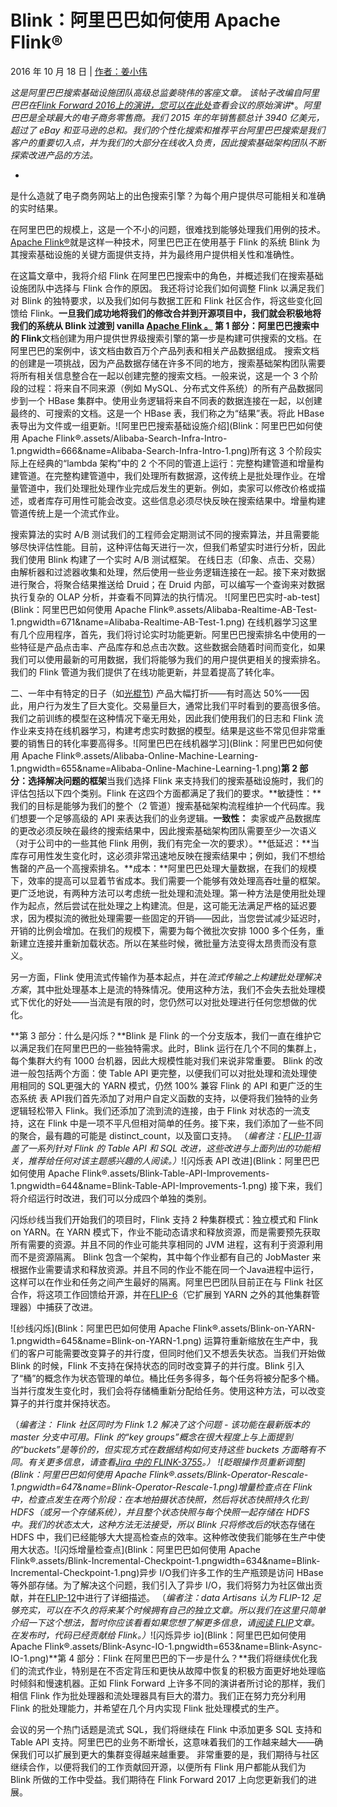 # Blink：阿里巴巴如何使用 Apache Flink®

2016 年 10 月 18 日 | [作者：姜小伟](https://www.ververica.com/blog/author/xiaowei-jiang)

  

*这是阿里巴巴搜索基础设施团队高级总监姜晓伟的客座文章。* *该帖子改编自阿里巴巴在*[*Flink Forward 2016上的演讲，您可以在*](http://flink-forward.org/)[*此处*](https://www.youtube.com/watch?v=w9f-440oejg&feature=youtu.be)*查看会议的原始演讲**。*阿里巴巴是全球最大的电子商务零售商。我们 2015 年的年销售额总计 3940 亿美元，超过了 eBay 和亚马逊的总和。我们的个性化搜索和推荐平台阿里巴巴搜索是我们客户的重要切入点，并为我们的大部分在线收入负责，因此搜索基础架构团队不断探索改进产品的方法。*

*
是什么造就了电子商务网站上的出色搜索引擎？为每个用户提供尽可能相关和准确的实时结果。

在阿里巴巴的规模上，这是一个不小的问题，很难找到能够处理我们用例的技术。 [Apache Flink®](https://flink.apache.org/)就是这样一种技术，阿里巴巴正在使用基于 Flink 的系统 Blink 为其搜索基础设施的关键方面提供支持，并为最终用户提供相关性和准确性。

在这篇文章中，我将介绍 Flink 在阿里巴巴搜索中的角色，并概述我们在搜索基础设施团队中选择与 Flink 合作的原因。 我还将讨论我们如何调整 Flink 以满足我们对 Blink 的独特要求，以及我们如何与数据工匠和 Flink 社区合作，将这些变化回馈给 Flink。**一旦我们成功地将我们的修改合并到开源项目中，我们就会****积极地将我们的系统从 Blink 过渡到 vanilla [Apache Flink 。](https://flink.apache.org/)****
第 1 部分：阿里巴巴搜索中的 Flink**文档创建为用户提供世界级搜索引擎的第一步是构建可供搜索的文档。在阿里巴巴的案例中，该文档由数百万个产品列表和相关产品数据组成。 搜索文档的创建是一项挑战，因为产品数据存储在许多不同的地方，搜索基础架构团队需要将所有相关信息整合在一起以创建完整的搜索文档。一般来说，这是一个 3 个阶段的过程：将来自不同来源（例如 MySQL、分布式文件系统）的所有产品数据同步到一个 HBase 集群中。使用业务逻辑将来自不同表的数据连接在一起，以创建最终的、可搜索的文档。这是一个 HBase 表，我们称之为“结果”表。将此 HBase 表导出为文件或一组更新。![阿里巴巴搜索基础设施介绍](Blink：阿里巴巴如何使用 Apache Flink®.assets/Alibaba-Search-Infra-Intro-1.pngwidth=666&name=Alibaba-Search-Infra-Intro-1.png)所有这 3 个阶段实际上在经典的“lambda 架构”中的 2 个不同的管道上运行：完整构建管道和增量构建管道。在完整构建管道中，我们处理所有数据源，这传统上是批处理作业。在增量管道中，我们处理批处理作业完成后发生的更新。例如，卖家可以修改价格或描述，或者库存可用性可能会改变。这些信息必须尽快反映在搜索结果中。增量构建管道传统上是一个流式作业。

搜索算法的实时 A/B 测试我们的工程师会定期测试不同的搜索算法，并且需要能够尽快评估性能。目前，这种评估每天进行一次，但我们希望实时进行分析，因此我们使用 Blink 构建了一个实时 A/B 测试框架。 在线日志（印象、点击、交易）由解析器和过滤器收集和处理，然后使用一些业务逻辑连接在一起。接下来对数据进行聚合，将聚合结果推送给 Druid；在 Druid 内部，可以编写一个查询来对数据执行复杂的 OLAP 分析，并查看不同算法的执行情况。
![阿里巴巴实时-ab-test](Blink：阿里巴巴如何使用 Apache Flink®.assets/Alibaba-Realtime-AB-Test-1.pngwidth=671&name=Alibaba-Realtime-AB-Test-1.png)
在线机器学习这里有几个应用程序，首先，我们将讨论实时功能更新。阿里巴巴搜索排名中使用的一些特征是产品点击率、产品库存和总点击次数。这些数据会随着时间而变化，如果我们可以使用最新的可用数据，我们将能够为我们的用户提供更相关的搜索排名。我们的 Flink 管道为我们提供了在线功能更新，并显着提高了转化率。

二、一年中有特定的日子（如[光棍节](https://en.wikipedia.org/wiki/Singles'_Day)) 产品大幅打折——有时高达 50%——因此，用户行为发生了巨大变化。交易量巨大，通常比我们平时看到的要高很多倍。我们之前训练的模型在这种情况下毫无用处，因此我们使用我们的日志和 Flink 流作业来支持在线机器学习，构建考虑实时数据的模型。结果是这些不常见但非常重要的销售日的转化率要高得多。![阿里巴巴在线机器学习](Blink：阿里巴巴如何使用 Apache Flink®.assets/Alibaba-Online-Machine-Learning-1.pngwidth=655&name=Alibaba-Online-Machine-Learning-1.png)**第 2 部分：选择解决问题的框架**当我们选择 Flink 来支持我们的搜索基础设施时，我们的评估包括以下四个类别。Flink 在这四个方面都满足了我们的要求。**敏捷性：**我们的目标是能够为我们的整个（2 管道）搜索基础架构流程维护一个代码库。我们想要一个足够高级的 API 来表达我们的业务逻辑。**一致性：** 卖家或产品数据库的更改必须反映在最终的搜索结果中，因此搜索基础架构团队需要至少一次语义（对于公司中的一些其他 Flink 用例，我们有完全一次的要求）。**低延迟：**当库存可用性发生变化时，这必须非常迅速地反映在搜索结果中；例如，我们不想给售罄的产品一个高搜索排名。**成本：**阿里巴巴处理大量数据，在我们的规模下，效率的提高可以显着节省成本。我们需要一个能够有效处理高吞吐量的框架。
更广泛地说，有两种方法可以考虑统一批处理和流处理。第一种方法是使用批处理作为起点，然后尝试在批处理之上构建流。但是，这可能无法满足严格的延迟要求，因为模拟流的微批处理需要一些固定的开销——因此，当您尝试减少延迟时，开销的比例会增加。在我们的规模下，需要为每个微批次安排 1000 多个任务，重新建立连接并重新加载状态。所以在某些时候，微批量方法变得太昂贵而没有意义。


另一方面，Flink 使用流式传输作为基本起点，并在*流式传输之上构建批处理解决方案*，其中批处理基本上是流的特殊情况。使用这种方法，我们不会失去批处理模式下优化的好处——当流是有限的时，您仍然可以对批处理进行任何您想做的优化。

**第 3 部分：什么是闪烁？**Blink 是 Flink 的一个分支版本，我们一直在维护它以满足我们在阿里巴巴的一些独特需求。此时，Blink 运行在几个不同的集群上，每个集群大约有 1000 台机器，因此大规模性能对我们来说非常重要。 Blink 的改进一般包括两个方面：使 Table API 更完整，以便我们可以对批处理和流处理使用相同的 SQL更强大的 YARN 模式，仍然 100% 兼容 Flink 的 API 和更广泛的生态系统
表 API我们首先添加了对用户自定义函数的支持，以便将我们独特的业务逻辑轻松带入 Flink。我们还添加了流到流的连接，由于 Flink 对状态的一流支持，这在 Flink 中是一项不平凡但相对简单的任务。接下来，我们添加了一些不同的聚合，最有趣的可能是 distinct_count，以及窗口支持。 （*编者注：*[*FLIP-11*](https://cwiki.apache.org/confluence/display/FLINK/FLIP-11%3A+Table+API+Stream+Aggregations)*涵盖了一系列针对 Flink 的 Table API 和 SQL 改进，这些改进与上面列出的功能相关，推荐给任何对该主题感兴趣的人阅读。）*![闪烁表 API 改进](Blink：阿里巴巴如何使用 Apache Flink®.assets/Blink-Table-API-Improvements-1.pngwidth=644&name=Blink-Table-API-Improvements-1.png)
接下来，我们将介绍运行时改进，我们可以分成四个单独的类别。

闪烁纱线当我们开始我们的项目时，Flink 支持 2 种集群模式：独立模式和 Flink on YARN。在 YARN 模式下，作业不能动态请求和释放资源，而是需要预先获取所有需要的资源。并且不同的作业可能共享相同的 JVM 进程，这有利于资源利用而不是资源隔离。 Blink 包含一个架构，其中每个作业都有自己的 JobMaster 来根据作业需要请求和释放资源。并且不同的作业不能在同一个Java进程中运行，这样可以在作业和任务之间产生最好的隔离。阿里巴巴团队目前正在与 Flink 社区合作，将这项工作回馈给开源，并在[FLIP-6](https://cwiki.apache.org/confluence/pages/viewpage.action?pageId=65147077)（它扩展到 YARN 之外的其他集群管理器）中捕获了改进。

![纱线闪烁](Blink：阿里巴巴如何使用 Apache Flink®.assets/Blink-on-YARN-1.pngwidth=645&name=Blink-on-YARN-1.png)
运算符重新缩放在生产中，我们的客户可能需要改变算子的并行度，但同时他们又不想丢失状态。当我们开始做 Blink 的时候，Flink 不支持在保持状态的同时改变算子的并行度。Blink 引入了“桶”的概念作为状态管理的单位。桶比任务多得多，每个任务将被分配多个桶。当并行度发生变化时，我们会将存储桶重新分配给任务。使用这种方法，可以改变算子的并行度并保持状态。

（*编者注：* *Flink 社区同时为 Flink 1.2 解决了这个问题 - 该功能在最新版本的 master 分支中可用。Flink 的“key groups”概念在很大程度上与上面提到的“buckets”是等价的，但实现方式在数据结构如何支持这些 buckets 方面略有不同。有关更多信息，请查看*[*Jira 中的 FLINK-3755*](https://issues.apache.org/jira/browse/FLINK-3755)*。）
*![眨眼操作员重新调整](Blink：阿里巴巴如何使用 Apache Flink®.assets/Blink-Operator-Rescale-1.pngwidth=647&name=Blink-Operator-Rescale-1.png)增量检查点在 Flink 中，检查点发生在两个阶段：在本地拍摄状态快照，然后将状态快照持久化到 HDFS（或另一个存储系统），并且整个状态快照与每个快照一起存储在 HDFS 中。我们的状态太大，这种方法无法接受，所以 Blink 只将*修改后的*状态存储在 HDFS 中，我们已经能够大大提高检查点的效率。这种修改使我们能够在生产中使用大状态。![闪烁增量检查点](Blink：阿里巴巴如何使用 Apache Flink®.assets/Blink-Incremental-Checkpoint-1.pngwidth=634&name=Blink-Incremental-Checkpoint-1.png)异步 I/O我们许多工作的生产瓶颈是访问 HBase 等外部存储。为了解决这个问题，我们引入了异步 I/O，我们将努力为社区做出贡献，并在[FLIP-12](https://cwiki.apache.org/confluence/pages/viewpage.action?pageId=65870673)中进行了详细描述。 （*编者注：data Artisans 认为 FLIP-12 足够充实，可以在不久的将来某个时候拥有自己的独立文章。所以我们在这里只简单介绍一下这个想法，暂时你应该看看如果您想了解更多信息，请*[*阅读 FLIP*](https://cwiki.apache.org/confluence/pages/viewpage.action?pageId=65870673)*文章。在发布时，代码已经贡献给 Flink。）*![闪烁异步 io](Blink：阿里巴巴如何使用 Apache Flink®.assets/Blink-Async-IO-1.pngwidth=653&name=Blink-Async-IO-1.png)**第 4 部分：Flink 在阿里巴巴的下一步是什么？**我们将继续优化我们的流式作业，特别是在不否定背压和更快从故障中恢复的积极方面更好地处理临时倾斜和慢速机器。正如 Flink Forward 上许多不同的演讲者所讨论的那样，我们相信 Flink 作为批处理器和流处理器具有巨大的潜力。我们正在努力充分利用 Flink 的批处理能力，并希望在几个月内实现 Flink 批处理模式的生产。

会议的另一个热门话题是流式 SQL，我们将继续在 Flink 中添加更多 SQL 支持和 Table API 支持。阿里巴巴的业务不断增长，这意味着我们的工作越来越大——确保我们可以扩展到更大的集群变得越来越重要。 非常重要的是，我们期待与社区继续合作，以便将我们的工作贡献回开源，以便所有 Flink 用户都能从我们为 Blink 所做的工作中受益。我们期待在 Flink Forward 2017 上向您更新我们的进展。